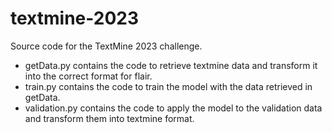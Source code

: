 # textmine-2023
Source code for the TextMine 2023 challenge. 
- getData.py contains the code to retrieve textmine data and transform it into the correct format for flair.
- train.py contains the code to train the model with the data retrieved in getData.
- validation.py contains the code to apply the model to the validation data and transform them into textmine format.

